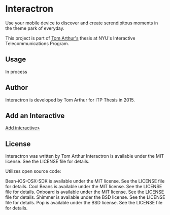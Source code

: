 # Interactron

Use your mobile device to discover and create serendipitous moments in the theme park of everyday.

This project is part of [Tom Arthur's](http://www.howtomworks.com) thesis at NYU's Interactive Telecommunications Program.

## Usage

In process

## Author

Interactron is developed by Tom Arthur for ITP Thesis in 2015.


## Add an Interactive
[Add interactive>](http://google.com)
## License

Interactron was written by Tom Arthur
Interactron is available under the MIT license. See the LICENSE file for details.

Utilizes open source code:

Bean-iOS-OSX-SDK is available under the MIT license. See the LICENSE file for details.
Cool Beans is available under the MIT license. See the LICENSE file for details.
Onboard is available under the MIT license. See the LICENSE file for details.
Shimmer is available under the BSD license. See the LICENSE file for details.
Pop is available under the BSD license. See the LICENSE file for details. 